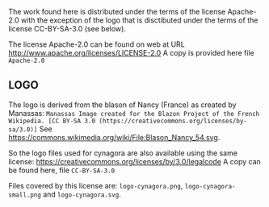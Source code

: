 The work found here is distributed under the terms of the license Apache-2.0
with the exception of the logo that is disctibuted under the terms of the
license CC-BY-SA-3.0 (see below).

The license Apache-2.0 can be found on web at URL
  http://www.apache.org/licenses/LICENSE-2.0
A copy is provided here file `Apache-2.0`

LOGO
----

The logo is derived from the blason of Nancy (France) as created by Manassas:
  `Manassas Image created for the Blazon Project of the French Wikipedia.
     [CC BY-SA 3.0 (https://creativecommons.org/licenses/by-sa/3.0)]`
See https://commons.wikimedia.org/wiki/File:Blason_Nancy_54.svg.

So the logo files used for cynagora are also available using the same license:
     https://creativecommons.org/licenses/by/3.0/legalcode
A copy can be found here, file `CC-BY-SA-3.0`

Files covered by this license are: `logo-cynagora.png`, `logo-cynagora-small.png`
and `logo-cynagora.svg`.

